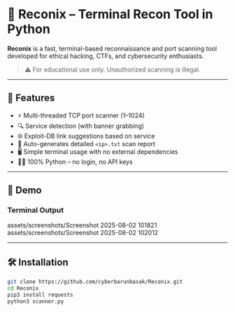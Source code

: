 # 🔎 Reconix – Terminal Recon Tool in Python

**Reconix** is a fast, terminal-based reconnaissance and port scanning tool developed for ethical hacking, CTFs, and cybersecurity enthusiasts.

> ⚠ For educational use only. Unauthorized scanning is illegal.

---

## 🚀 Features

- ⚡ Multi-threaded TCP port scanner (1–1024)
- 🔍 Service detection (with banner grabbing)
- 🌐 Exploit-DB link suggestions based on service
- 📄 Auto-generates detailed `<ip>.txt` scan report
- 🖥 Simple terminal usage with no external dependencies
- 🧑‍💻 100% Python – no login, no API keys

---

## 📸 Demo

### Terminal Output
assets/screenshots/Screenshot 2025-08-02 101821
assets/screenshots/Screenshot 2025-08-02 102012

---

## 🛠 Installation

```bash
git clone https://github.com/cyberbarunbasak/Reconix.git
cd Reconix
pip3 install requests
python3 scanner.py
